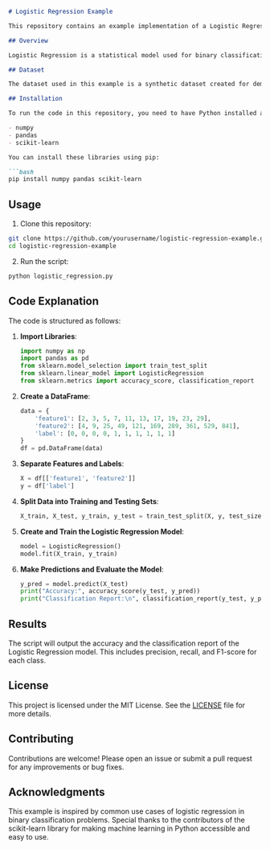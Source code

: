 

```markdown
# Logistic Regression Example

This repository contains an example implementation of a Logistic Regression model using Python and scikit-learn. The example demonstrates how to classify binary data based on two features.

## Overview

Logistic Regression is a statistical model used for binary classification. It predicts the probability that a given input point belongs to a certain class. This repository provides a simple implementation of Logistic Regression to classify data points into one of two categories.

## Dataset

The dataset used in this example is a synthetic dataset created for demonstration purposes. It contains two features (`feature1` and `feature2`) and a binary label (`label`).

## Installation

To run the code in this repository, you need to have Python installed along with the following libraries:

- numpy
- pandas
- scikit-learn

You can install these libraries using pip:

```bash
pip install numpy pandas scikit-learn
```

## Usage

1. Clone this repository:

```bash
git clone https://github.com/yourusername/logistic-regression-example.git
cd logistic-regression-example
```

2. Run the script:

```bash
python logistic_regression.py
```

## Code Explanation

The code is structured as follows:

1. **Import Libraries**:
    ```python
    import numpy as np
    import pandas as pd
    from sklearn.model_selection import train_test_split
    from sklearn.linear_model import LogisticRegression
    from sklearn.metrics import accuracy_score, classification_report
    ```

2. **Create a DataFrame**:
    ```python
    data = {
        'feature1': [2, 3, 5, 7, 11, 13, 17, 19, 23, 29],
        'feature2': [4, 9, 25, 49, 121, 169, 289, 361, 529, 841],
        'label': [0, 0, 0, 0, 1, 1, 1, 1, 1, 1]
    }
    df = pd.DataFrame(data)
    ```

3. **Separate Features and Labels**:
    ```python
    X = df[['feature1', 'feature2']]
    y = df['label']
    ```

4. **Split Data into Training and Testing Sets**:
    ```python
    X_train, X_test, y_train, y_test = train_test_split(X, y, test_size=0.3, random_state=42)
    ```

5. **Create and Train the Logistic Regression Model**:
    ```python
    model = LogisticRegression()
    model.fit(X_train, y_train)
    ```

6. **Make Predictions and Evaluate the Model**:
    ```python
    y_pred = model.predict(X_test)
    print("Accuracy:", accuracy_score(y_test, y_pred))
    print("Classification Report:\n", classification_report(y_test, y_pred))
    ```

## Results

The script will output the accuracy and the classification report of the Logistic Regression model. This includes precision, recall, and F1-score for each class.

## License

This project is licensed under the MIT License. See the [LICENSE](LICENSE) file for more details.

## Contributing

Contributions are welcome! Please open an issue or submit a pull request for any improvements or bug fixes.

## Acknowledgments

This example is inspired by common use cases of logistic regression in binary classification problems. Special thanks to the contributors of the scikit-learn library for making machine learning in Python accessible and easy to use.

```


